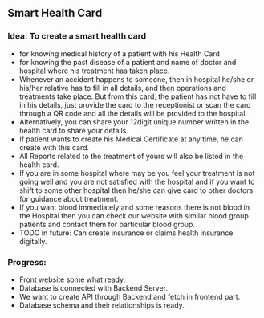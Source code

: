 ## Smart Health Card

### Idea: To create a smart health card 
 - for knowing medical history of a patient with his Health Card
 - for knowing the past disease of a patient and name of doctor and hospital where his treatment has taken place.
 - Whenever an accident happens to someone, then in hospital he/she or his/her relative has to fill in all details, and then operations and treatments take place. But from this card, the patient  has not have to fill in his details, just provide the card to the receptionist or scan the card through a QR code and all the details will be provided to the hospital.
 - Alternatively, you can share your 12digit unique number written in the health card to share your details.
 - If patient wants to create his Medical Certificate at any time, he can create with this card.
 - All Reports related to the treatment of yours will also be listed in the health card.
 - If you are in some hospital where may be you feel your treatment is not going well and you are not satisfied with the hospital and if you want to shift to some other hospital then he/she can give card to other doctors for guidance about treatment.
 - If you want blood immediately and some reasons there is not blood in the Hospital then you can check our website with similar blood group patients and contact them for particular blood group.
 - TODO in future: Can create insurance or claims health insurance digitally.


### Progress:
   - Front website some what ready.
   - Database is connected with Backend Server.
   - We want to create API through Backend and fetch in frontend part.
   - Database schema and their relationships is ready. 
